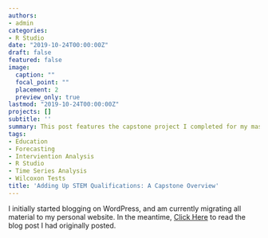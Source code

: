 ```yaml
---
authors:
- admin
categories:
- R Studio
date: "2019-10-24T00:00:00Z"
draft: false
featured: false
image:
  caption: ""
  focal_point: ""
  placement: 2
  preview_only: true
lastmod: "2019-10-24T00:00:00Z"
projects: []
subtitle: ''
summary: This post features the capstone project I completed for my masters degree. The project was an intervention analysis of average mathematical SAT scores before and after the implementation of Common Core Curriculum. This project relied heavily on time series analysis.
tags:
- Education
- Forecasting
- Interviention Analysis
- R Studio
- Time Series Analysis
- Wilcoxon Tests
title: 'Adding Up STEM Qualifications: A Capstone Overview'
---
```


I initially started blogging on WordPress, and am currently migrating all material to my personal website. In the meantime, [Click Here](https://erikatheoutlier.wordpress.com/2019/10/24/adding-up-stem-qualifications-a-capstone-overview/) to read the blog post I had originally posted.




